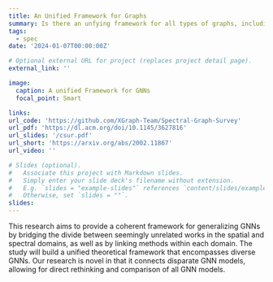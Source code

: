 ```yaml
---
title: An Unified Framework for Graphs
summary: Is there an unfying framework for all types of graphs, including spectral and spatial, also, directed, higher-order, and dynamic graphs?
tags:
  - spec
date: '2024-01-07T00:00:00Z'

# Optional external URL for project (replaces project detail page).
external_link: ''

image:
  caption: A unified Framework for GNNs
  focal_point: Smart

links:
url_code: 'https://github.com/XGraph-Team/Spectral-Graph-Survey'
url_pdf: 'https://dl.acm.org/doi/10.1145/3627816'
url_slides: '/csur.pdf'
url_short: 'https://arxiv.org/abs/2002.11867'
url_video: ''

# Slides (optional).
#   Associate this project with Markdown slides.
#   Simply enter your slide deck's filename without extension.
#   E.g. `slides = "example-slides"` references `content/slides/example-slides.md`.
#   Otherwise, set `slides = ""`.
slides: 
---
```


This research aims to provide a coherent framework for generalizing GNNs by bridging the divide between seemingly unrelated works in the spatial and spectral domains, as well as by linking methods within each domain.
The study will build a unified theoretical framework that encompasses diverse GNNs. Our research is novel in that it connects disparate GNN models, allowing for direct rethinking and comparison of all GNN models.



